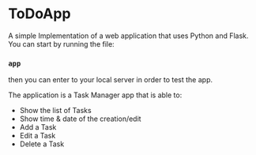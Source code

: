 # ToDoApp
A simple Implementation of a web application that uses Python and Flask.</br>
You can start by running the file:
 ### `app`
then you can enter to your local server in order to test the app.</br>

The application is a Task Manager app that is able to:
* Show the list of Tasks
* Show time & date of the creation/edit
* Add a Task
* Edit a Task
* Delete a Task


